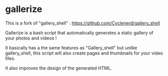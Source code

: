 # gallerize

This is a fork of "gallery_shell" : https://github.com/Cyclenerd/gallery_shell

Gallerize is a bash script that automatically generates a static gallery of your photos and videos !

It basically has a the same features as "Gallery_shell" but unlike gallery_shell, this script will also create pages and thumbnails for your video files.

It also improves the design of the generated HTML.

  
 

